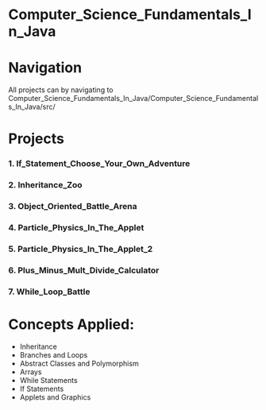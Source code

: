 # Computer_Science_Fundamentals_In_Java
 
# Navigation
All projects can by navigating to Computer_Science_Fundamentals_In_Java/Computer_Science_Fundamentals_In_Java/src/

# Projects
### 1. If_Statement_Choose_Your_Own_Adventure
### 2. Inheritance_Zoo
### 3. Object_Oriented_Battle_Arena
### 4. Particle_Physics_In_The_Applet
### 5. Particle_Physics_In_The_Applet_2
### 6. Plus_Minus_Mult_Divide_Calculator
### 7. While_Loop_Battle

# Concepts Applied:
- Inheritance
- Branches and Loops
- Abstract Classes and Polymorphism
- Arrays
- While Statements
- If Statements
- Applets and Graphics
